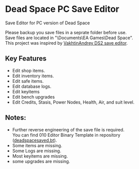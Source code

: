 # Dead Space PC Save Editor
Save Editor for PC version of Dead Space

Please backup you save files in a seprate folder before use.  
Save files are located in "\Documents\EA Games\Dead Space".  
This project was inspired by [VakhtinAndrey DS2 save editor](https://github.com/VakhtinAndrey/Dead-Space-2-PC-Save-Editor).

## Key Features
- Edit shop items.
- Edit inventory items.
- Edit safe items.
- Edit database logs.
- Edit keyitems
- Edit bench upgrades
- Edit Credits, Stasis, Power Nodes, Health, Air, and suit level.

## Notes:
- Further reverse engineering of the save file is required.  
You can find 010 Editor Binary Template in repository ([deadspacesaved.bt](https://github.com/malkhal/Dead-Space-PC-Save-Editor/blob/master/deadspacesaved.bt)).
- Some items are missing.
- Some Logs are missing.
- Most keyitems are missing.
- some upgrades are missing.
